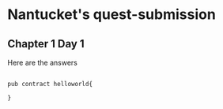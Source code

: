 # Nantucket's quest-submission

## Chapter 1 Day 1

Here are the answers


```cadence

pub contract helloworld{

}
```
